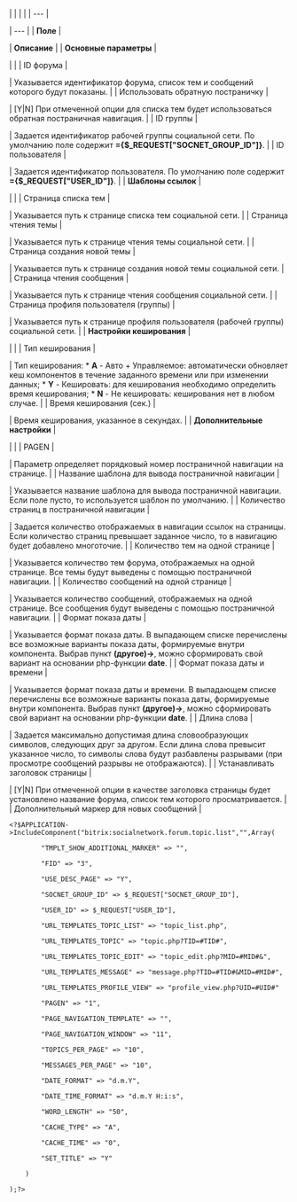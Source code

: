 |  |  |  |
| --- |

| --- |
| **Поле** |

| **Описание** |
| **Основные параметры** |

| |
| ID форума |

| Указывается идентификатор форума, список тем и сообщений которого будут показаны. |
| Использовать обратную постраничку |

| [Y|N] При отмеченной опции для списка тем будет использоваться обратная постраничная навигация. |
| ID группы |

| Задается идентификатор рабочей группы социальной сети. По умолчанию поле содержит **={$\_REQUEST["SOCNET\_GROUP\_ID"]}**. |
| ID пользователя |

| Задается идентификатор пользователя. По умолчанию поле содержит **={$\_REQUEST["USER\_ID"]}**. |
| **Шаблоны ссылок** |

| |
| Страница списка тем |

| Указывается путь к странице списка тем социальной сети. |
| Страница чтения темы |

| Указывается путь к странице чтения темы социальной сети. |
| Страница создания новой темы |

| Указывается путь к странице создания новой темы социальной сети. |
| Страница чтения сообщения |

| Указывается путь к странице чтения сообщения социальной сети. |
| Страница профиля пользователя (группы) |

| Указывается путь к странице профиля пользователя (рабочей группы) социальной сети. |
| **Настройки кеширования** |

| |
| Тип кеширования |

| Тип кеширования:  * **A** - Авто + Управляемое: автоматически обновляет кеш компонентов в течение заданного времени или при изменении данных; * **Y** - Кешировать: для кеширования необходимо определить время кеширования; * **N** - Не кешировать: кеширования нет в любом случае. |
| Время кеширования (сек.) |

| Время кеширования, указанное в секундах. |
| **Дополнительные настройки** |

| |
| PAGEN |

| Параметр определяет порядковый номер постраничной навигации на странице. |
| Название шаблона для вывода постраничной навигации |

| Указывается название шаблона для вывода постраничной навигации. Если поле пусто, то используется шаблон по умолчанию. |
| Количество страниц в постраничной навигации |

| Задается количество отображаемых в навигации ссылок на страницы. Если количество страниц превышает заданное число, то в навигацию будет добавлено многоточие. |
| Количество тем на одной странице |

| Указывается количество тем форума, отображаемых на одной странице. Все темы будут выведены с помощью постраничной навигации. |
| Количество сообщений на одной странице |

| Указывается количество сообщений, отображаемых на одной странице. Все сообщения будут выведены с помощью постраничной навигации. |
| Формат показа даты |

| Указывается формат показа даты. В выпадающем списке перечислены все возможные варианты показа даты, формируемые внутри компонента. Выбрав пункт **(другое)->**, можно сформировать свой вариант на основании php-функции **date**. |
| Формат показа даты и времени |

| Указывается формат показа даты и времени. В выпадающем списке перечислены все возможные варианты показа даты, формируемые внутри компонента. Выбрав пункт **(другое)->**, можно сформировать свой вариант на основании php-функции **date**. |
| Длина слова |

| Задается максимально допустимая длина словообразующих символов, следующих друг за другом. Если длина слова превысит указанное число, то символы слова будут разбавлены разрывами (при просмотре сообщений разрывы не отображаются). |
| Устанавливать заголовок страницы |

| [Y|N] При отмеченной опции в качестве заголовка страницы будет установлено название форума, список тем которого просматривается. |
| Дополнительный маркер для новых сообщений |

```
<?$APPLICATION->IncludeComponent("bitrix:socialnetwork.forum.topic.list","",Array(

		"TMPLT_SHOW_ADDITIONAL_MARKER" => "", 

		"FID" => "3", 

		"USE_DESC_PAGE" => "Y", 

		"SOCNET_GROUP_ID" => $_REQUEST["SOCNET_GROUP_ID"], 

		"USER_ID" => $_REQUEST["USER_ID"], 

		"URL_TEMPLATES_TOPIC_LIST" => "topic_list.php", 

		"URL_TEMPLATES_TOPIC" => "topic.php?TID=#TID#",

		"URL_TEMPLATES_TOPIC_EDIT" => "topic_edit.php?MID=#MID#&", 

		"URL_TEMPLATES_MESSAGE" => "message.php?TID=#TID#&MID=#MID#", 

		"URL_TEMPLATES_PROFILE_VIEW" => "profile_view.php?UID=#UID#"

		"PAGEN" => "1",

		"PAGE_NAVIGATION_TEMPLATE" => "", 

		"PAGE_NAVIGATION_WINDOW" => "11", 

		"TOPICS_PER_PAGE" => "10", 

		"MESSAGES_PER_PAGE" => "10", 

		"DATE_FORMAT" => "d.m.Y", 

		"DATE_TIME_FORMAT" => "d.m.Y H:i:s",

		"WORD_LENGTH" => "50", 

		"CACHE_TYPE" => "A", 

		"CACHE_TIME" => "0", 

		"SET_TITLE" => "Y" 

	)

);?>


```